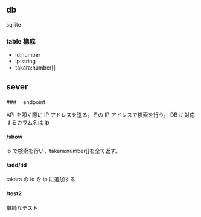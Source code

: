 ## db

sqllite

### table 構成

- id:number
- ip:string
- takara:number[]

## sever

###　 endpoint

API を叩く際に IP アドレスを送る。その IP アドレスで検索を行う。
DB に対応するカラム名は ip

#### /show

ip で検索を行い、takara:number[]を全て返す。

#### /add/:id

takara の id を ip に追加する

#### /test2

単純なテスト
